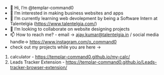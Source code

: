 - 👋 Hi, I’m @templar-command0
- 👀 I’m interested in making business websites and apps
- 🌱 I’m currently learning web devolepment by being a Software Intern at Talentelgia (https://www.talentelgia.com/)
- 💞️ I’m looking to collaborate on website designing projects
- 📫 How to reach me? - email -> ajay.kumar@talentelgia.in / social media handle-> https://www.instagram.com/o_command0
- check out my projects while you are here -> 
1. calculator - https://templar-command0.github.io/my-calc/
2. Leads Tracker Extension - https://templar-command0.github.io/Leads-tracker-browser-extension/

<!---
templar-command0/templar-command0 is a ✨ special ✨ repository because its `README.md` (this file) appears on your GitHub profile.
You can click the Preview link to take a look at your changes.
--->
